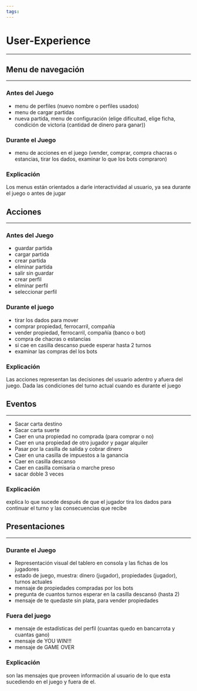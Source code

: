 ```yaml
---
tags:
---
```

# User-Experience
---
## Menu de navegación
***
### Antes del Juego
- menu de perfiles (nuevo nombre o perfiles usados)
- menu de cargar partidas
- nueva partida, menu de configuración (elige dificultad, elige ficha, condición de victoria (cantidad de dinero para ganar))
### Durante el Juego
- menu de acciones en el juego (vender, comprar, compra chacras o estancias, tirar los dados, examinar lo que los bots compraron)
### Explicación
Los menus están orientados a darle interactividad al usuario, ya sea durante el juego o antes de jugar
## Acciones
***
### Antes del Juego
- guardar partida 
- cargar partida 
- crear partida 
- eliminar partida 
- salir sin guardar 
- crear perfil 
- eliminar perfil 
- seleccionar perfil 
### Durante el juego
- tirar los dados para mover
- comprar propiedad, ferrocarril, compañía 
- vender propiedad, ferrocarril, compañía (banco o bot)
- compra de chacras o estancias  
- si cae en casilla descanso puede esperar hasta 2 turnos 
- examinar las compras del los bots
### Explicación
Las acciones representan las decisiones del usuario adentro y afuera del juego. Dada las condiciones del turno actual cuando es durante el juego
## Eventos
***
- Sacar carta destino
- Sacar carta suerte
- Caer en una propiedad no comprada (para comprar o no)
- Caer en una propiedad de otro jugador y pagar alquiler
- Pasar por la casilla de salida y cobrar dinero
- Caer en una casilla de impuestos a la ganancia 
- Caer en casilla descanso
- Caer en casilla comisaria o marche preso
- sacar doble 3 veces
### Explicación
explica lo que sucede después de que el jugador tira los dados para continuar el turno y las consecuencias que recibe 
## Presentaciones
***
### Durante el Juego
- Representación visual del tablero en consola y las fichas de los jugadores
- estado de juego, muestra: dinero (jugador), propiedades (jugador), turnos actuales
- mensaje de propiedades compradas por los bots
- pregunta de cuantos turnos esperar en la casilla descansó (hasta 2)
- mensaje de te quedaste sin plata, para vender propiedades
### Fuera del juego
- mensaje de estadísticas del perfil (cuantas quedo en bancarrota y cuantas gano)
- mensaje de YOU WIN!!!
- mensaje de GAME OVER
### Explicación
son las mensajes que proveen información al usuario de lo que esta sucediendo en el juego y fuera de el.